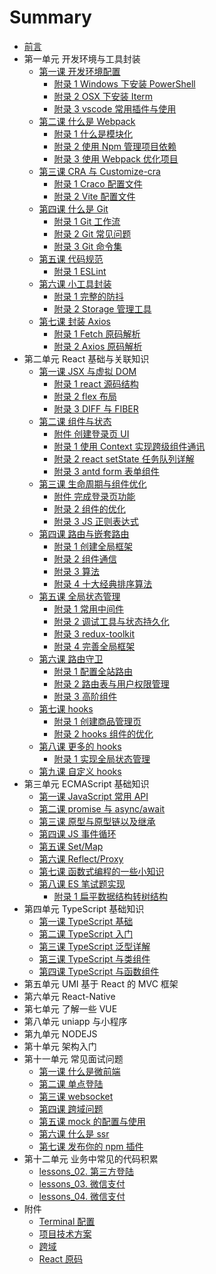 # Summary

- [前言](README.md)
- 第一单元 开发环境与工具封装
  - [第一课 开发环境配置](unit1/operatingEnvironment.md)
    - [附录 1 Windows 下安装 PowerShell](unit1/powershell.md)
    - [附录 2 OSX 下安装 Iterm](unit1/iterm.md)
    - [附录 3 vscode 常用插件与使用](unit1/vscode.md)
  - [第二课 什么是 Webpack](unit1/webpack.md)
    - [附录 1 什么是模块化](unit1/modular.md)
    - [附录 2 使用 Npm 管理项目依赖](unit1/npm.md)
    - [附录 3 使用 Webpack 优化项目](unit1/optimize.md)
  - [第三课 CRA 与 Customize-cra](unit1/customizeCra.md)
    - [附录 1 Craco 配置文件](unit1/craco.md)
    - [附录 2 Vite 配置文件](unit1/vite.md)
  - [第四课 什么是 Git](unit1/git.md)
    - [附录 1 Git 工作流](unit1/gitFlow.md)
    - [附录 2 Git 常见问题](unit1/gitQuery.md)
    - [附录 3 Git 命令集](unit1/gitCommand.md)
  - [第五课 代码规范](unit1/codingStandard.md)
    - [附录 1 ESLint](unit1/eslint.md)
  - [第六课 小工具封装](unit1/utilsPackage.md)
    - [附录 1 完整的防抖](unit1/th.md)
    - [附录 2 Storage 管理工具](unit1/storageManage.md)
  - [第七课 封装 Axios](unit1/axiosPackage.md)
    - [附录 1 Fetch 原码解析](unit1/fetch.md)
    - [附录 2 Axios 原码解析](unit1/axios.md)
- 第二单元 React 基础与关联知识
  - [第一课 JSX 与虚拟 DOM](unit2/jsx.md)
    - [附录 1 react 源码结构](unit2/soundStructure.md)
    - [附录 2 flex 布局](unit2/flex.md)
    - [附录 3 DIFF 与 FIBER](unit2/diff.md)
  - [第二课 组件与状态](unit2/component.md)
    - [附件 创建登录页 UI](unit2/login.code.md)
    - [附录 1 使用 Context 实现跨级组件通讯](unit2/useContext.md)
    - [附录 2 react setState 任务队列详解](unit2/setState.md)
    - [附录 3 antd form 表单组件](unit2/antd.form.md)
  - [第三课 生命周期与组件优化](unit2/lifeCycle.md)
    - [附件 完成登录页功能](unit2/login.fun.md)
    - [附录 2 组件的优化](unit2/componentOptimize.md)
    - [附录 3 JS 正则表达式](unit2/regexp.md)
  - [第四课 路由与嵌套路由](unit2/reactRouter.md)
    - [附录 1 创建全局框架](unit2/container.md)
    - [附录 2 组件通信](unit2/communication.md)
    - [附录 3 算法](unit2/omicron.md)
    - [附录 4 十大经典排序算法](unit_02/sortAlgorithm.md)
  - [第五课 全局状态管理](unit2/redux.md)
    - [附录 1 常用中间件](unit2/middleware.md)
    - [附录 2 调试工具与状态持久化](unit2/devtools.md)
    - [附录 3 redux-toolkit](unit2/reduxToolkit.md)
    - [附录 4 完善全局框架](unit2/container.fun.md)
  - [第六课 路由守卫](unit2/route_auth.md)
    - [附录 1 配置全站路由](unit1/globalRoutes.md)
    - [附录 2 路由表与用户权限管理](unit1/guard.md)
    - [附录 3 高阶组件](unit2/hoc.md)
  - [第七课 hooks](unit2/hooks.md)
    - [附录 1 创建商品管理页](unit2/commodityManagement.md)
    - [附录 2 hooks 组件的优化](unit2/hooksOptimize.md)
  - [第八课 更多的 hooks](unit2/moreHook.md)
    - [附录 1 实现全局状态管理](unit2/hooksRedux.md)
  - [第九课 自定义 hooks](unit2/customHook.md)
- 第三单元 ECMAScript 基础知识
  - [第一课 JavaScript 常用 API](unit6/lessons_01.md)
  - [第二课 promise 与 async/await](unit6/lessons_03.md)
  - [第三课 原型与原型链以及继承](unit6/lessons_07.md)
  - [第四课 JS 事件循环](unit6/lessons_09.md)
  - [第五课 Set/Map](unit6/lessons_04.md)
  - [第六课 Reflect/Proxy](unit6/lessons_05.md)
  - [第七课 函数式编程的一些小知识](unit6/lessons_02.md)
  - [第八课 ES 笔试题实现](unit6/lessons_06.md)
    - [附录 1 扁平数据结构转树结构](unit3/arrayToTree.md)
- 第四单元 TypeScript 基础知识
  - [第一课 TypeScript 基础](unit9/lessons_01.md)
  - [第二课 TypeScript 入门](unit9/lessons_02.md)
  - [第三课 TypeScript 泛型详解]()
  - [第三课 TypeScript 与类组件](unit9/lessons_03.md)
  - [第四课 TypeScript 与函数组件](unit9/lessons_04.md)
- 第五单元 UMI 基于 React 的 MVC 框架
- 第六单元 React-Native
- 第七单元 了解一些 VUE
- 第八单元 uniapp 与小程序
- 第九单元 NODEJS
- 第十单元 架构入门
- 第十一单元 常见面试问题
  - [第一课 什么是微前端](unit_10/micro_frontend.md)
  - [第二课 单点登陆](unit_10/single_sign_on.md)
  - [第三课 websocket](unit_10/websocket.md)
  - [第四课 跨域问题](unit_10/cross_domain.md)
  - [第五课 mock 的配置与使用](unit_10/use_mock.md)
  - [第六课 什么是 ssr](unit_10/server_side_render.md)
  - [第七课 发布你的 npm 插件](unit_10/npm_publish.md)
- 第十二单元 业务中常见的代码积累
  - [lessons_02. 第三方登陆](unit_10/lessons_02.md)
  - [lessons_03. 微信支付](unit_10/lessons_03.md)
  - [lessons_04. 微信支付](unit_10/lessons_03.md)
- 附件
  - [Terminal 配置](enclusore/install-iterm.md)
  - [项目技术方案](enclusore/tech-scheme.md)
  - [跨域](enclusore/cross-domin.md)
  - [React 原码](enclusore/react-source.md)
